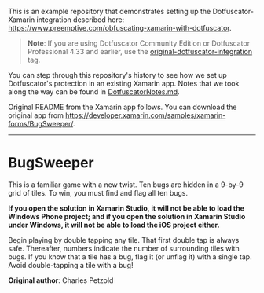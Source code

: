 This is an example repository that demonstrates setting up the Dotfuscator-Xamarin integration
described here: <https://www.preemptive.com/obfuscating-xamarin-with-dotfuscator>.

>**Note**: If you are using Dotfuscator Community Edition or Dotfuscator Professional 4.33 and earlier, use the [original-dotfuscator-integration](https://github.com/preemptive/protected-bugsweeper/tree/original-dotfuscator-integration) tag.

You can step through this repository's history to see how we set up Dotfuscator's protection
in an existing Xamarin app. Notes that we took along the way can be found in [DotfuscatorNotes.md](DotfuscatorNotes.md).

Original README from the Xamarin app follows.
You can download the original app from <https://developer.xamarin.com/samples/xamarin-forms/BugSweeper/>.

----------------------------------

BugSweeper
======

This is a familiar game with a new twist. Ten bugs are hidden in a 9-by-9 grid of tiles.
To win, you must find and flag all ten bugs.

**If you open the solution in Xamarin Studio, it will not be able to load the Windows Phone project;
and if you open the solution in Xamarin Studio under Windows, it will not be able to load the iOS project either.**

Begin playing by double tapping any tile. That first double tap is always safe.
Thereafter, numbers indicate the number of surrounding tiles with bugs. 
If you know that a tile has a bug, flag it (or unflag it) with a single tap.
Avoid double-tapping a tile with a bug!

**Original author**: Charles Petzold